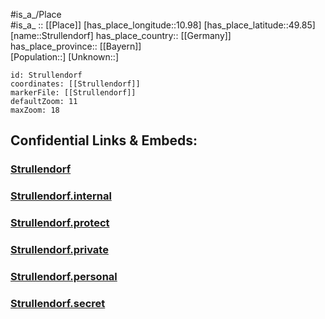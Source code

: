 ﻿---
location: [49.85,10.98] 
mapzoom: [7,12] 
mapmarker: city 
type: City
tags:
- geo/City


SpocWebEntityId: 34627
isDeleted: false
confidential: public

---
#is_a_/Place  
#is_a_ :: [[Place]] 
[has_place_longitude::10.98] 
[has_place_latitude::49.85] 
[name::Strullendorf] 
has_place_country:: [[Germany]]  
has_place_province:: [[Bayern]]  
[Population::] 
[Unknown::] 


```leaflet
id: Strullendorf
coordinates: [[Strullendorf]] 
markerFile: [[Strullendorf]] 
defaultZoom: 11 
maxZoom: 18
```


## Confidential Links & Embeds: 

### [Strullendorf](/_public/Earth/Continent/Europe/Europe~Central/Germany/Germany~West/Bayern/counties~Bayern/Bamberg/cities~Bamberg/Strullendorf.md) 

### [Strullendorf.internal](/_internal/Earth/Continent/Europe/Europe~Central/Germany/Germany~West/Bayern/counties~Bayern/Bamberg/cities~Bamberg/Strullendorf.internal.md) 

### [Strullendorf.protect](/_protect/Earth/Continent/Europe/Europe~Central/Germany/Germany~West/Bayern/counties~Bayern/Bamberg/cities~Bamberg/Strullendorf.protect.md) 

### [Strullendorf.private](/_private/Earth/Continent/Europe/Europe~Central/Germany/Germany~West/Bayern/counties~Bayern/Bamberg/cities~Bamberg/Strullendorf.private.md) 

### [Strullendorf.personal](/_personal/Earth/Continent/Europe/Europe~Central/Germany/Germany~West/Bayern/counties~Bayern/Bamberg/cities~Bamberg/Strullendorf.personal.md) 

### [Strullendorf.secret](/_secret/Earth/Continent/Europe/Europe~Central/Germany/Germany~West/Bayern/counties~Bayern/Bamberg/cities~Bamberg/Strullendorf.secret.md) 
